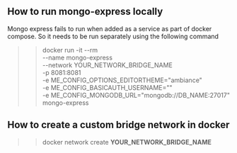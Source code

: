 ## How to run mongo-express locally
Mongo express fails to run when added as a service as part of docker compose. So it needs to be run separately using the following command

>> docker run -it --rm \
>>    --name mongo-express \
>>    --network YOUR_NETWORK_BRIDGE_NAME \
>>    -p 8081:8081 \
>>    -e ME_CONFIG_OPTIONS_EDITORTHEME="ambiance" \
>>    -e ME_CONFIG_BASICAUTH_USERNAME="" \
>>    -e ME_CONFIG_MONGODB_URL="mongodb://DB_NAME:27017" \
>>    mongo-express

## How to create a custom bridge network in docker
>> docker network create **YOUR_NETWORK_BRIDGE_NAME**